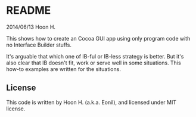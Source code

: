 README
======
2014/06/13
Hoon H.

This shows how to create an Cocoa GUI app using only program code with no Interface Builder stuffs.

It's arguable that which one of IB-ful or IB-less strategy is better. But it's also clear that IB doesn't fit,
work or serve well in some situations. This how-to examples are written for the situations.







License
-------
This code is written by Hoon H. (a.k.a. Eonil), and licensed under MIT license.

